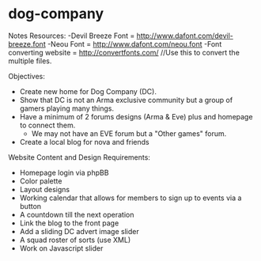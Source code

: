 dog-company
===========

Notes
Resources:
-Devil Breeze Font = http://www.dafont.com/devil-breeze.font
-Neou Font = http://www.dafont.com/neou.font
-Font converting website = http://convertfonts.com/ //Use this to convert the multiple files.

Objectives:
- Create new home for Dog Company (DC).
- Show that DC is not an Arma exclusive community but a group of gamers playing many things.
- Have a minimum of 2 forums designs (Arma & Eve) plus and homepage to connect them.
  - We may not have an EVE forum but a "Other games" forum.
- Create a local blog for nova and friends

Website Content and Design Requirements:
- Homepage login via phpBB
- Color palette
- Layout designs
- Working calendar that allows for members to sign up to events via a button
- A countdown till the next operation
- Link the blog to the front page
- Add a sliding DC advert image slider
- A squad roster of sorts (use XML)
- Work on Javascript slider



